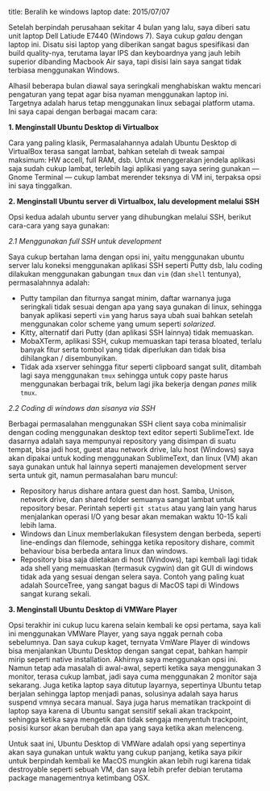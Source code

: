 title: Beralih ke windows laptop
date: 2015/07/07

Setelah berpindah perusahaan sekitar 4 bulan yang lalu, saya diberi satu unit laptop Dell Latiude E7440 (Windows 7). Saya cukup _galau_ dengan laptop ini. Disatu sisi laptop yang diberikan sangat bagus spesifikasi dan build quality-nya, terutama layar IPS dan keyboardnya yang jauh lebih superior dibanding Macbook Air saya, tapi disisi lain saya sangat tidak terbiasa menggunakan Windows.

Alhasil beberapa bulan diawal saya seringkali menghabiskan waktu mencari pengaturan yang tepat agar bisa nyaman menggunakan laptop ini. Targetnya adalah harus tetap menggunakan linux sebagai platform utama. Ini saya capai dengan berbagai macam cara:

**1. Menginstall Ubuntu Desktop di Virtualbox**

Cara yang paling klasik, Permasalahannya adalah Ubuntu Desktop di VirtualBox terasa sangat lambat, bahkan setelah di tweak sampai maksimum: HW accell, full RAM, dsb. Untuk menggerakan jendela aplikasi saja sudah cukup lambat, terlebih lagi aplikasi yang saya sering gunakan — Gnome Terminal — cukup lambat merender teksnya di VM ini, terpaksa opsi ini saya tinggalkan.

**2. Menginstall Ubuntu server di Virtualbox, lalu development melalui SSH**

Opsi kedua adalah ubuntu server yang dihubungkan melalui SSH, berikut cara-cara yang saya gunakan:

_2.1 Menggunakan full SSH untuk development_

Saya cukup bertahan lama dengan opsi ini, yaitu menggunakan ubuntu server lalu koneksi menggunakan aplikasi SSH seperti Putty dsb, lalu coding dilakukan menggunakan gabungan `tmux` dan `vim` (dan `shell` tentunya), permasalahnnya adalah:

* Putty tampilan dan fiturnya sangat minim, daftar warnanya juga seringkali tidak sesuai dengan apa yang saya gunakan di linux, sehingga banyak aplikasi seperti `vim` yang harus saya ubah suai bahkan setelah menggunakan color scheme yang umum seperti _solarized_.
* Kitty, alternatif dari Putty (dan aplikasi SSH lainnya) tidak memuaskan.
* MobaXTerm, aplikasi SSH, cukup memuaskan tapi terasa bloated, terlalu banyak fitur serta tombol yang tidak diperlukan dan tidak bisa dihilangkan / disembunyikan.
* Tidak ada xserver sehingga fitur seperti clipboard sangat sulit, ditambah lagi saya menggunakan `tmux` sehingga untuk copy paste harus menggunakan berbagai trik, belum lagi jika bekerja dengan _panes_ milik `tmux`.

_2.2 Coding di windows dan sisanya via SSH_

Berbagai permasalahan menggunakan SSH client saya coba minimalisir dengan coding menggunakan desktop text editor seperti SublimeText. Ide dasarnya adalah saya mempunyai repository yang disimpan di suatu tempat, bisa jadi host, guest atau network drive, lalu host (Windows) saya akan dipakai untuk koding menggunakan SublimeText, dan linux (VM) akan saya gunakan untuk hal lainnya seperti manajemen development server serta untuk git, namun permasalahan baru muncul:

* Repository harus dishare antara guest dan host. Samba, Unison, network drive, dan shared folder semuanya sangat lambat untuk repository besar. Perintah seperti `git status` atau yang lain yang harus menjalankan operasi I/O yang besar akan memakan waktu 10-15 kali lebih lama.
* Windows dan Linux memberlakukan filesystem dengan berbeda, seperti line-endings dan filemode, sehingga ketika repository dishare, commit behaviour bisa berbeda antara linux dan windows.
* Repository bisa saja diletakan di host (Windows), tapi kembali lagi tidak ada shell yang memuaskan (termasuk cygwin) dan git GUI di windows tidak ada yang sesuai dengan selera saya. Contoh yang paling kuat adalah SourceTree, yang sangat bagus di MacOS tapi di Windows sangat kurang sekali.


**3. Menginstall Ubuntu Desktop di VMWare Player**

Opsi terakhir ini cukup lucu karena selain kembali ke opsi pertama, saya kali ini menggunakan VMWare Player, yang saya nggak pernah coba sebelumnya. Dan saya cukup kaget, ternyata VmWare Player di windows bisa menjalankan Ubuntu Desktop dengan sangat cepat, bahkan hampir mirip seperti native installation. Akhirnya saya menggunakan opsi ini. Namun tetap ada masalah di awal-awal, seperti ketika saya menggunakan 3 monitor, terasa cukup lambat, jadi saya cuma menggunakan 2 monitor saja sekarang. Juga ketika laptop saya ditutup layarnya, sepertinya Ubuntu tetap berjalan sehingga laptop menjadi panas, solusinya adalah saya harus suspend vmnya secara manual. Saya juga harus mematikan trackpoint di laptop saya karena di Ubuntu sangat sensitif sekali akan trackpoint, sehingga ketika saya mengetik dan tidak sengaja menyentuh trackpoint, posisi kursor akan berubah dan apa yang saya ketika akan melenceng.

Untuk saat ini, Ubuntu Desktop di VMWare adalah opsi yang sepertinya akan saya gunakan untuk waktu yang cukup panjang, ketika saya pikir untuk berpindah kembali ke MacOS mungkin akan lebih rugi karena tidak destroyable seperti sebuah VM, dan saya lebih prefer debian terutama package managementnya ketimbang OSX.
